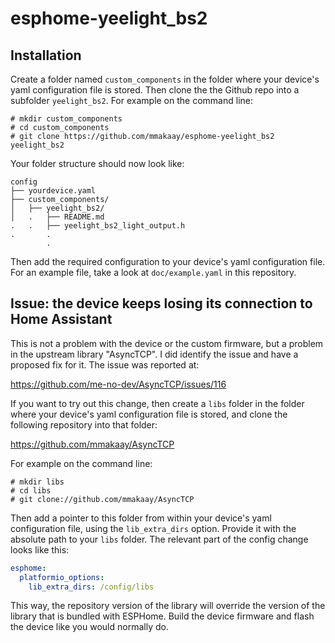 # esphome-yeelight_bs2

## Installation

Create a folder named `custom_components` in the folder where your
device's yaml configuration file is stored. Then clone the the Github
repo into a subfolder `yeelight_bs2`. For example on the command line:

```
# mkdir custom_components
# cd custom_components
# git clone https://github.com/mmakaay/esphome-yeelight_bs2 yeelight_bs2
```

Your folder structure should now look like:
```
config
├── yourdevice.yaml
├── custom_components/
│   ├── yeelight_bs2/
│   .   ├── README.md
.   .   ├── yeelight_bs2_light_output.h
.       .
        .
```

Then add the required configuration to your device's yaml configuration file.
For an example file, take a look at `doc/example.yaml` in this repository.

## Issue: the device keeps losing its connection to Home Assistant

This is not a problem with the device or the custom firmware, but a problem
in the upstream library "AsyncTCP". I did identify the issue and have a
proposed fix for it. The issue was reported at:

https://github.com/me-no-dev/AsyncTCP/issues/116

If you want to try out this change, then create a `libs` folder in the
folder where your device's yaml configuration file is stored, and clone the
following repository into that folder:

  https://github.com/mmakaay/AsyncTCP 

For example on the command line:

```
# mkdir libs
# cd libs
# git clone://github.com/mmakaay/AsyncTCP
```

Then add a pointer to this folder from within your device's yaml
configuration file, using the `lib_extra_dirs` option. Provide it with the
absolute path to your `libs` folder. The relevant part of the config change
looks like this:

```yaml
esphome:
  platformio_options:
    lib_extra_dirs: /config/libs
```

This way, the repository version of the library will override the version of
the library that is bundled with ESPHome. Build the device firmware and
flash the device like you would normally do.

